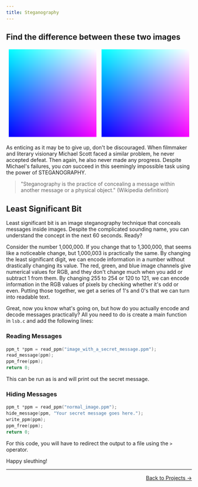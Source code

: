 ```yaml
---
title: Steganography
---
```


## Find the difference between these two images

<style>
table, th {
    border: none!important;
}
</style>

| <img src="steganography_pngs/image_with_a_secret_message.png"> | <img src="steganography_pngs/normal_image.png"> |
|---|---|

As enticing as it may be to give up, don't be discouraged. When filmmaker and literary visionary Michael Scott faced a similar problem, he never accepted defeat. Then again, he also never made any progress. Despite Michael's failures, you *can* succeed in this seemingly impossible task using the power of STEGANOGRAPHY.

> "Steganography is the practice of concealing a message within another message or a physical object." (Wikipedia definition)

## Least Significant Bit

Least significant bit is an image steganography technique that conceals messages inside images. Despite the complicated sounding name, you can understand the concept in the next 60 seconds. Ready?

Consider the number 1,000,000. If you change that to 1,300,000, that seems like a noticeable change, but 1,000,003 is practically the same. By changing the least significant digit, we can encode information in a number without drastically changing its value. The red, green, and blue image channels give numerical values for RGB, and they don't change much when you add or subtract 1 from them. By changing 255 to 254 or 120 to 121, we can encode information in the RGB values of pixels by checking whether it's odd or even. Putting those together, we get a series of 1's and 0's that we can turn into readable text.

Great, now you know what's going on, but how do you actually encode and decode messages practically? All you need to do is create a main function in `lsb.c` and add the following lines:

### Reading Messages

```C
ppm_t *ppm = read_ppm("image_with_a_secret_message.ppm");
read_message(ppm);
ppm_free(ppm);
return 0;
```

This can be run as is and will print out the secret message.

### Hiding Messages

```C
ppm_t *ppm = read_ppm("normal_image.ppm");
hide_message(ppm, "Your secret message goes here.");
write_ppm(ppm);
ppm_free(ppm);
return 0;
```

For this code, you will have to redirect the output to a file using the `>` operator.

Happy sleuthing!

 ---

<p align="right"><a href="/projects/">Back to Projects →</a></p>